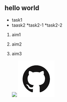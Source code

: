 ##
## hello world
* task1
* taask2
   *task2-1
   *task2-2

1. aim1
2. aim2
3. aim3
   
   ![](https://gitlab.com/picbed/bed/uploads/75985eac80cb11269120d0283ce6a8a5/logo.png)
   ![](img2/download.png)
